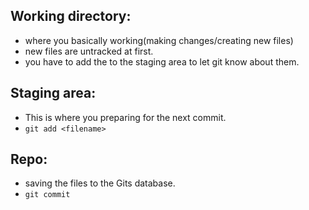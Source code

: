 ## Working directory:
- where you basically working(making changes/creating new files)
- new files are untracked at first.
- you have to add the to the staging area to let git know about them.

## Staging area:
- This is where you preparing for the next commit.
- `git add <filename>`

## Repo:
- saving the files to the Gits database.
- `git commit`


